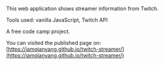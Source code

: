 This web application shows streamer information from Twitch.

Tools used: vanilla JavaScript, Twitch API

A free code camp project.

You can visited the published page on: [https://iamqianyang.github.io/twitch-streamer/](https://iamqianyang.github.io/twitch-streamer/)